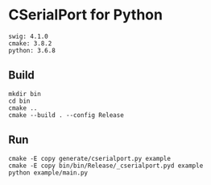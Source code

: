 # CSerialPort for Python

```
swig: 4.1.0
cmake: 3.8.2
python: 3.6.8
```

## Build

```
mkdir bin
cd bin
cmake ..
cmake --build . --config Release
```

## Run

```
cmake -E copy generate/cserialport.py example
cmake -E copy bin/bin/Release/_cserialport.pyd example
python example/main.py
```
